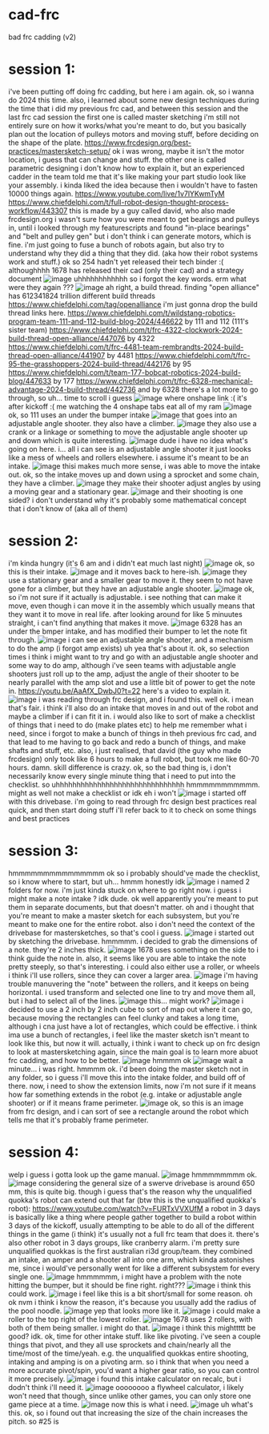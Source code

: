 # cad-frc
bad frc cadding (v2)

# session 1:
i've been putting off doing frc cadding, but here i am again.
ok, so i wanna do 2024 this time.
also, i learned about some new design techniques during the time that i did my previous frc cad, and between this session and the last frc cad session
the first one is called master sketching
i'm still not entirely sure on how it works/what you're meant to do, but you basically plan out the location of pulleys motors and moving stuff, before deciding on the shape of the plate. 
https://www.frcdesign.org/best-practices/mastersketch-setup/
ok i was wrong, maybe it isn't the motor  location, i guess that can change and stuff. 
the other one is called parametric designing
i don't know how to explain it, but an experienced cadder in the team told me that it's like making your part studio look like your assembly. i kinda liked the idea because then i wouldn't have to fasten 10000 things again.
https://www.youtube.com/live/1v7lYKwmTyM
https://www.chiefdelphi.com/t/full-robot-design-thought-process-workflow/443307
this is made by a guy called david, who also made frcdesign.org
i wasn't sure how you were meant to get bearings and pulleys in, until i looked through my featurescripts and found
"in-place bearings" and
"belt and pulley gen"
but i don't think i can generate motors, which is fine.
i'm just going to fuse a bunch of robots again, but also try to understand why they did a thing that they did.
(aka how their robot systems work and stuff.)
ok so
254 hadn't yet released their tech binder :(
althoughhhh
1678 has released their cad (only their cad) and a strategy document
![image](https://github.com/user-attachments/assets/3ebc9850-b126-4722-8d00-3affa642e8c6)
uhhhhhhhhhhhh so i forgot the key words.
erm
what were they again ???
![image](https://github.com/user-attachments/assets/92934e88-b608-4816-be69-9a01da2d3737)
ah right, a build thread.
finding "open alliance" has 612341824 trillion different build threads
https://www.chiefdelphi.com/tag/openalliance
i'm just gonna drop the build thread links here.
https://www.chiefdelphi.com/t/wildstang-robotics-program-team-111-and-112-build-blog-2024/446622
by 111 and 112 (111's sister team)
https://www.chiefdelphi.com/t/frc-4322-clockwork-2024-build-thread-open-alliance/447076
by 4322
https://www.chiefdelphi.com/t/frc-4481-team-rembrandts-2024-build-thread-open-alliance/441907
by 4481
https://www.chiefdelphi.com/t/frc-95-the-grasshoppers-2024-build-thread/442176
by 95
https://www.chiefdelphi.com/t/team-177-bobcat-robotics-2024-build-blog/447633
by 177
https://www.chiefdelphi.com/t/frc-6328-mechanical-advantage-2024-build-thread/442736
and by 6328
there's a lot more to go through, so uh... time to scroll i guess
![image](https://github.com/user-attachments/assets/1e90862e-811c-4e5e-8b1e-a06c3d91b9b3)
where onshape link :( it's after kickoff :(
me watching the 4 onshape tabs eat all of my ram
![image](https://github.com/user-attachments/assets/2a91ebc8-0be0-4742-8f9a-862b45841487)
ok, so 111 uses an under the bumper intake
![image](https://github.com/user-attachments/assets/e950ab89-32ea-4f71-982b-3b4ca906a542)
that goes into an adjustable angle shooter.
they also have a climber.
![image](https://github.com/user-attachments/assets/dd3e4c0c-e530-41ad-85e2-0ca49fefe146)
they also use a crank or a linkage or something to move the adjustable angle shooter up and down which is quite interesting.
![image](https://github.com/user-attachments/assets/0febce07-b779-47dd-ab24-a10525fb3cd0)
dude i have no idea what's going on here.
i...
all i can see is an adjustable angle shooter
it just loooks like a mess of wheels and rollers elsewhere. i assume it's meant to be an intake.
![image](https://github.com/user-attachments/assets/e2e43890-5575-42a0-adf6-59537abfbd78)
thisi makes much more sense, i was able to move the intake out.
ok, so the intake moves up and down using a sprocket and some chain, they have a climber.
![image](https://github.com/user-attachments/assets/40057577-87e2-4217-8ea7-1c8761d82152)
they make their shooter adjust angles by using a moving gear and a stationary gear. 
![image](https://github.com/user-attachments/assets/079c3e99-4c9a-4bb5-adb2-0c04b92b167b)
and their shooting is one sided?
i don't understand why
it's probably some mathematical concept that i don't know of (aka all of them)

# session 2:
i'm kinda hungry
(it's 6 am and i didn't eat much last night)
![image](https://github.com/user-attachments/assets/88c71c92-3f4b-4b00-9e77-d854fd863178)
ok, so this is their intake.
![image](https://github.com/user-attachments/assets/8b8c3751-acc8-4cc9-bc7a-2738884a51fe)
and it moves back to  here-ish.
![image](https://github.com/user-attachments/assets/f19032e5-8bc4-4c89-9516-4ed85d8622a4)
they use  a stationary gear and a smaller gear to move it.
they seem to not have gone for a climber, but they have an adjustable angle shooter.
![image](https://github.com/user-attachments/assets/77383ef4-296c-472b-b2ff-0262a2e0734b)
ok, so i'm not sure if it actually is adjustable. i see nothing that can make it move, even though i can move it in the assembly which usually means that they want it to move in real life.
after looking around for like 5 minuutes straight, i can't find anything that makes it move.
![image](https://github.com/user-attachments/assets/73870fd0-fe89-4d5f-981c-1db138c53924)
6328 has an under the bmper intake, and has modified their bumper to let the note fit through.
![image](https://github.com/user-attachments/assets/b903de6b-8bae-4c6a-a86c-1698a7e0c018)
i can see an adjustable angle shooter, and a mechanism to do the amp (i forgot amp exists)
uh yea that's about it.
ok, so selection times
i think i might want to try and go with an adjustable angle shooter and some way to do amp, although i've seen teams with adjustable angle shooters just roll up to the amp, adjust the angle of their shooter to be nearly parallel with the amp slot and use a little bit of power to get the note in. 
https://youtu.be/AaAfX_DwbJ0?t=22
here's a video to explain it.
![image](https://github.com/user-attachments/assets/8b4a1c5f-9f93-402a-95ff-d13c54e3709b)
i was reading through frc design, and i found this.
well ok. i mean that's fair.
i think i'll also do an intake that moves in and out of the robot
and maybe a climber if i can fit it in.
i would also like to sort of make a checklist of things that i need to do (make plates etc) to help me remember what i need, since i forgot to make a bunch of things in theh previous frc cad, and that lead to me having to go back and redo a bunch of things, and make shafts and stuff, etc.
also, i just realised, that david (the guy who made frcdesign) only took like 6 hours to make a full robot, but took me like 60-70 hours. damn. skill difference is crazy.
ok, so the bad thing is, i don't necessarily know every single minute thing that i need to put into the checklist.
so uhhhhhhhhhhhhhhhhhhhhhhhhhhhhhhh
hmmmmmmmmmmm.
might as well not make a checklist
or
idk
eh i won't
![image](https://github.com/user-attachments/assets/4ef4064a-ef4b-4e88-a3c6-74456f760bc9)
i started off with this drivebase.
i'm going to read through frc design best practices real quick, and then start doing stuff
i'll refer back to it to check on some things and best practices

# session 3:
hmmmmmmmmmmmmmmm
ok so i probably should've made the checklist, so i know where to start, but uh...
hmmm
honestly
idk
![image](https://github.com/user-attachments/assets/d91778b9-833e-4fb5-994c-4091e144f71a)
i named 2 folders for now. 
i'm just kinda stuck on where to go right now.
i guess i might make a note intake ?
idk dude.
ok well apparently you're meant to put them in separate documents, but that doesn't matter. 
oh and i thought that you're meant to make a master sketch for each subsystem, but you're meant to make one for the entire robot. 
also i don't need the context of the drivebase for mastersketches, so that's cool i guess. 
![image](https://github.com/user-attachments/assets/72f3fd22-3e32-4f38-ba9b-ac3eefc05176)
i started out by sketching the drivebase. 
hmmmmm.
i decided to grab the dimensions of a note. 
they're 2 inches thick.
![image](https://github.com/user-attachments/assets/04ce7190-aa6f-45ef-93b2-acb9d2e135ba)
1678 uses something on the side to i think guide the note in. also, it seems like you are able to intake the note pretty steeply, so that's interesting.
i could also either use a roller, or wheels
i think i'll use rollers, since they can cover a larger area.
![image](https://github.com/user-attachments/assets/340e79a2-c4d5-4dcc-b3a1-a4a9afe9fcd7)
i'm  having trouble manuvering the "note" between the rollers, and it keeps on being horizontal. i used transform and selected one line to try and move them all, but i had to select all of the lines.
![image](https://github.com/user-attachments/assets/bb8c4fd4-eabe-4eb4-aef9-214ffc15a441)
this... might work?
![image](https://github.com/user-attachments/assets/5416d951-3ea8-4eda-908f-82bc7651bdd8)
i decided to use a 2 inch by 2 inch cube to sort of map out where it can go, because moving the rectangles can feel clunky and takes a long time, although i cna just have a lot of rectangles, which could be effective.
i think ima use a bunch of rectangles, i feel like the master sketch isn't meant to look like this, but now it will. 
actually, i think i want to check up on frc design to look at mastersketching again, since the main goal is to learn more abuot frc cadding, and how to be better.
![image](https://github.com/user-attachments/assets/77435092-46d4-4041-9fb8-cfd9ae8492b9)
hmmmm ok
![image](https://github.com/user-attachments/assets/804e1e84-a700-46c8-9d75-55016a678d41)
wait a minute... i was right. 
hmmmm ok. 
i'd been doing the master sketch not in any folder, so i guess i'll move this into the intake folder, and build off of there. 
now, i need to show the extension limits, now i'm not sure if it means how far something extends in the robot (e.g. intake or adjustable angle shooter) or if it means frame perimeter. 
![image](https://github.com/user-attachments/assets/778ee09f-9fee-4a93-94a2-69f155792d9c)
ok, so this is an image from frc design, and i can sort of see a rectangle around the robot which tells me that it's probably frame perimeter. 

# session 4: 
welp i guess i gotta look up the game manual. 
![image](https://github.com/user-attachments/assets/578d160a-e90b-4689-8292-5b64cdcff00c)
hmmmmmmmm ok.
![image](https://github.com/user-attachments/assets/2292af84-5390-46cc-8a02-2e01a4e54429)
considering the general size of a swerve drivebase is around 650 mm, this is quite big. 
though i guess that's the reason why the unqualified quokka's robot can extend out that far
(btw this is the unqualified quokka's robot):
https://www.youtube.com/watch?v=FURTxVVXUfM
a robot in 3 days is basically like a thing where people gather together to build a robot within 3 days of the kickoff, usually attempting to be able to do all of the different things in the game (i think) it's usually not a full frc team that does it. there's also other robot in 3 days groups, like cranberry alarm. i'm pretty sure unqualified quokkas is the first australian ri3d group/team. 
they combined an intake, an amper and a shooter all into one arm, which kinda astonishes me, since i would've personally went for like a different subsystem for every single one. 
![image](https://github.com/user-attachments/assets/58380890-79ca-4e80-8da5-1b4908c4abb0)
hmmmmmm, i might have a problem with the note hitting the bumper, but it should be fine right. right???
![image](https://github.com/user-attachments/assets/5e920a10-b0c7-4088-89d8-8f50c41d2258)
i think this could work. 
![image](https://github.com/user-attachments/assets/6743e824-d5c1-4ae8-bcd8-3992e68aec3b)
i feel like this is a bit short/small for some reason.
oh ok nvm i think i know the reason, it's because you usually add the radius of the pool noodle. 
![image](https://github.com/user-attachments/assets/e42e20aa-5763-4234-ae1c-ad940e723e4a)
yep that looks more like it. 
![image](https://github.com/user-attachments/assets/a099c656-7ab0-4d3a-a09f-08fbeabe52ed)
i could make a roller to the top right of the lowest roller.
![image](https://github.com/user-attachments/assets/7bef6d02-9ef2-47d7-b6b8-f1510f66ffc2)
1678 uses 2 rollers, with both of them being smaller. i might do that. 
![image](https://github.com/user-attachments/assets/0194572d-a1e1-43ad-879d-c74842a88871)
i think this mighttttt be good? idk.
ok, time for other intake stuff.
like
like
pivoting.
i've seen a couple things that pivot, and they all use sprockets and chain/nearly all the time/most of the time/yeah.
e.g. the unqualified quokkas entire shooting, intaking and amping is on a pivoting arm. 
so i think that when you need a more accurate pivot/spin, you'd want a higher gear ratio, so you can control it more precisely. 
![image](https://github.com/user-attachments/assets/c5db12a4-6f0e-4a60-9140-86737987cfe6)
i found this intake calculator on recalc, but i dodn't think i'll need it. 
![image](https://github.com/user-attachments/assets/4fb80bdd-bdeb-4119-a813-e3a22a50ea19)
oooooooo a flywheel calculator, i likely won't need that though, since unlike other games, you can only store one game piece at a time.
![image](https://github.com/user-attachments/assets/2e613b71-1214-459c-9eb4-c78ccbbe30b7)
now this is what i need.
![image](https://github.com/user-attachments/assets/a8e06b0d-42ff-4a02-92c9-39a5f0ad03eb)
uh what's this. 
ok, so i found out that increasing the size of the chain increases the pitch.
so #25 is 
